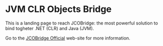 # JVM CLR Objects Bridge

This is a landing page to reach JCOBridge: the most powerful solution to bind togheter .NET (CLR) and Java (JVM).

Go to the [JCOBridge Official](https://www.jcobridge.com) web-site for more information.
